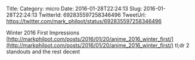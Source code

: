 Title: 
Category: micro
Date: 2016-01-28T22:24:13
Slug: 2016-01-28T22:24:13
TwitterId: 692835597258346496
TweetUrl: https://twitter.com/mark_philpot/status/692835597258346496

Winter 2016 First Impressions [http://markphilpot.com/posts/2016/01/20/anime_2016_winter_first/](http://markphilpot.com/posts/2016/01/20/anime_2016_winter_first/) tl;dr 2 standouts and the rest decent